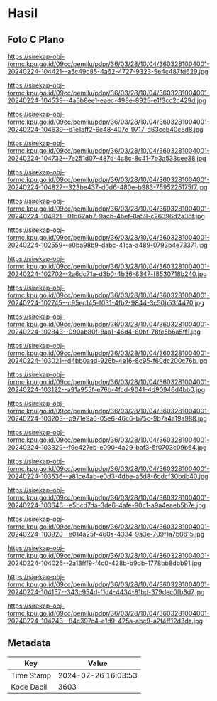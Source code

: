 # Hasil

## Foto C Plano

https://sirekap-obj-formc.kpu.go.id/09cc/pemilu/pdpr/36/03/28/10/04/3603281004001-20240224-104421--a5c49c85-4a62-4727-9323-5e4c487fd629.jpg

https://sirekap-obj-formc.kpu.go.id/09cc/pemilu/pdpr/36/03/28/10/04/3603281004001-20240224-104539--4a6b8ee1-eaec-498e-8925-e1f3cc2c429d.jpg

https://sirekap-obj-formc.kpu.go.id/09cc/pemilu/pdpr/36/03/28/10/04/3603281004001-20240224-104639--d1e1aff2-6c48-407e-9717-d63ceb40c5d8.jpg

https://sirekap-obj-formc.kpu.go.id/09cc/pemilu/pdpr/36/03/28/10/04/3603281004001-20240224-104732--7e251d07-487d-4c8c-8c41-7b3a533cee38.jpg

https://sirekap-obj-formc.kpu.go.id/09cc/pemilu/pdpr/36/03/28/10/04/3603281004001-20240224-104827--323be437-d0d6-480e-b983-7595225175f7.jpg

https://sirekap-obj-formc.kpu.go.id/09cc/pemilu/pdpr/36/03/28/10/04/3603281004001-20240224-104921--01d62ab7-9acb-4bef-8a59-c26396d2a3bf.jpg

https://sirekap-obj-formc.kpu.go.id/09cc/pemilu/pdpr/36/03/28/10/04/3603281004001-20240224-102559--e0ba98b9-dabc-41ca-a489-0793b4e73371.jpg

https://sirekap-obj-formc.kpu.go.id/09cc/pemilu/pdpr/36/03/28/10/04/3603281004001-20240224-102702--2a6dc71a-d3b0-4b36-8347-f8530718b240.jpg

https://sirekap-obj-formc.kpu.go.id/09cc/pemilu/pdpr/36/03/28/10/04/3603281004001-20240224-102745--c95ec145-f031-4fb2-9844-3c50b53f4470.jpg

https://sirekap-obj-formc.kpu.go.id/09cc/pemilu/pdpr/36/03/28/10/04/3603281004001-20240224-102843--090ab80f-8aa1-46d4-80bf-78fe5b6a5ff1.jpg

https://sirekap-obj-formc.kpu.go.id/09cc/pemilu/pdpr/36/03/28/10/04/3603281004001-20240224-103021--d4bb0aad-926b-4e16-8c95-f60dc200c76b.jpg

https://sirekap-obj-formc.kpu.go.id/09cc/pemilu/pdpr/36/03/28/10/04/3603281004001-20240224-103122--a91a955f-e76b-4fcd-9041-4d90946d4bb0.jpg

https://sirekap-obj-formc.kpu.go.id/09cc/pemilu/pdpr/36/03/28/10/04/3603281004001-20240224-103203--b971e9a6-05e6-46c6-b75c-9b7a4a19a988.jpg

https://sirekap-obj-formc.kpu.go.id/09cc/pemilu/pdpr/36/03/28/10/04/3603281004001-20240224-103329--f9e427eb-e090-4a29-baf3-5f0703c09b64.jpg

https://sirekap-obj-formc.kpu.go.id/09cc/pemilu/pdpr/36/03/28/10/04/3603281004001-20240224-103536--a81ce4ab-e0d3-4dbe-a5d8-6cdcf30bdb40.jpg

https://sirekap-obj-formc.kpu.go.id/09cc/pemilu/pdpr/36/03/28/10/04/3603281004001-20240224-103646--e5bcd7da-3de6-4afe-90c1-a9a4eaeb5b7e.jpg

https://sirekap-obj-formc.kpu.go.id/09cc/pemilu/pdpr/36/03/28/10/04/3603281004001-20240224-103920--e014a25f-460a-4334-9a3e-709f1a7b0615.jpg

https://sirekap-obj-formc.kpu.go.id/09cc/pemilu/pdpr/36/03/28/10/04/3603281004001-20240224-104026--2a13fff9-f4c0-428b-b9db-1778bb8dbb91.jpg

https://sirekap-obj-formc.kpu.go.id/09cc/pemilu/pdpr/36/03/28/10/04/3603281004001-20240224-104157--343c954d-f1d4-4434-81bd-379dec0fb3d7.jpg

https://sirekap-obj-formc.kpu.go.id/09cc/pemilu/pdpr/36/03/28/10/04/3603281004001-20240224-104243--84c397c4-e1d9-425a-abc9-a2f4ff12d3da.jpg


## Metadata

| Key        | Value               |
| ---------- | ------------------- |
| Time Stamp | 2024-02-26 16:03:53 |
| Kode Dapil | 3603                |



